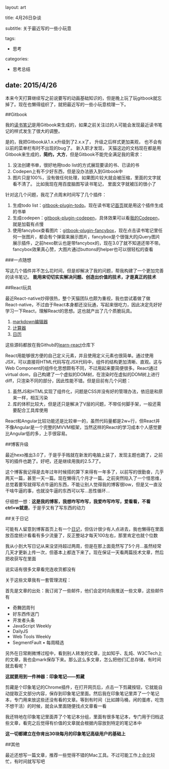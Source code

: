 layout: art

title: 4月26日杂谈

subtitle: 关于最近写的一些小玩意

tags:

-	思考

categories:

-	思考总结

date: 2015/4/26
---------------

本来今天打算继续写之前说要写的动画基础知识的，但是晚上玩了玩gitbook就忘掉了。现在也懒得组织了，就把最近写的一些小玩意梳理一下。

<!-- more -->

##Gitbook

我的[读书笔记](http://read.lingyu.wang)是用Gitbook来生成的，如果之前关注过的人可能会发现最近读书笔记的样式发生了很大的调整。

是的，我把Gitbook从1.x.x升级到了2.x.x了， 升级之后样式更加美观， 也不会有以前的菜单栏有时不出现的bug了。 新入职才发现， 天猫这边的文档现在都是用Gitbook来生成的，**简约，大方**，但是Gitbook不能完全满足我的需求：

1.	没法创建书单，很好地用todo list的方式展现要读的书、已读的书
2.	Codepen上有不少好东西，但是没办法嵌入到Gitbook中
3.	图片只是100%，没有做任何处理，如果图片较大就会被压缩，里面的文字就看不清了。 比如我现在用百度脑图写读书笔记， 里面文字就被压的很小了

针对这几个问题，我花了点周末时间写了几个插件：

1.	生成todo list：[gitbook-plugin-todo](https://github.com/LingyuCoder/gitbook-plugin-todo)。现在读书笔记[首页](http://read.lingyu.wang/)就是用这个插件生成的书单
2.	生成codepen：[gitbook-plugin-codepen](https://github.com/LingyuCoder/gitbook-plugin-codepen)，具体效果可以看[我的Codepen](http://read.lingyu.wang/Codepen.html)，就是加载有点慢
3.	使用fancybox查看图片：[gitbook-plugin-fancybox](https://github.com/LingyuCoder/gitbook-plugin-fancybox)，现在点击读书笔记里任何一张图片，都会有个弹窗来展示图片，fancybox是个很强大的jQuery图片展示插件，之前hexo默认也是带fancybox的，现在3.0了就不知道还带不带。fancybox效果真心赞，大图片通过buttons的helper也可以很轻松的查看

###一点随想

写这几个插件并不怎么花时间，但是却解决了我的问题，帮我构建了一个更加完善的读书笔记。 **能用来切切实实解决问题、创造出价值的技术，才是真正的技术**

##React玩具

最近React-native炒得很热，整个天猫团队也颇为重视，我也尝试着做了做React-native，不过由于React本身都还没玩通，写起来很吃力，因此决定先好好学习一下React，理解React的思想。这也就产出了几个质脆玩具。

1.	[markdown编辑器](http://lingyucoder.github.io/learn-react/page/md-editor/index.html)
2.	[计算器](http://lingyucoder.github.io/learn-react/page/calculator/index.html)
3.	[日历](http://lingyucoder.github.io/learn-react/page/calendar/index.html)

这些源码都放在我Github的[learn-react](https://github.com/LingyuCoder/learn-react)仓库下

React用能够很方便的自己定义元素，并且使用定义元素也很简单。通过使用JSX，可以直接将HTML代码写在JSX代码中，组件的结构更加清晰、直观。这与Web Component的组件化思想颇有不同，不过用起来要简便很多。React通过virtual dom，自己构建了一个虚拟的DOM树，在渲染时在虚拟的DOM树上进行diff，只渲染不同的部分，因此性能不错。但是目前有几个问题：

1.	虽然JS和HTML实现了组件化，问题是CSS并没有好的管理办法，依旧是和原来一样，相互污染
2.	库的体积比较大，但是还只是解决了V层的问题，不带任何脚手架，一般还需要配合工具库使用

React和Angular比较功能还是比较单一的，虽然代码量都是2w+行，但React并不像Angular是一个完整的MVVM框架，当然这样的React的学习成本个人感觉要比Angular低的多，上手很容易。

##博客升级

最近hexo推出3.0了，于是乎手贱就在新发的电脑上装了，发现主题也跪了，之前写的插件也跪了。好吧，还是继续用我的2.5.7了。

这个博客我记得是去年过年时候搭的算下来得有一年多了，以前写的很勤奋，几乎两天一篇，甚至一天一篇。现在懒得几个月才一篇。之前突然陷入了一个怪思维，总觉着要写就得写点牛逼的东西，不能让别人觉得我的博客很low，但是又一直没干啥牛逼的事，也就没牛逼的东西可以写...恶性循环...

仔细想一想：**这是我的博客，我想咋写咋写，我爱咋写咋写，爱看看，不看ctrl+w就是**。于是乎又有了写东西的动力

##关于日记

可能有人留意到博客首页上有一个[日记](http://lingyu.wang/everyday)，但估计很少有人点进去，我也懒得在里面放百度统计看看有多少流量了，反正整站才每天100左右，那里肯定也就个位数

我从小到大写日记从来没坚持超过两周，但是在那上面竟然写了5个月...虽然经常几天才更新上传一次，但基本上都连下来了。现在保证一天看两篇技术文章，然后把收获写在里面

说实话有很多文章看完连收货都没有

关于这些文章我有一套管理流程：

首先是文章的出处：我订阅了一些邮件，他们会定时向我推送一些文章，这些邮件有

-	奇舞团周刊
-	好东西传送门
-	开发者头条
-	JavaScript Weekly
-	DailyJS
-	Web Tools Weekly
-	SegmentFault • 每周精选

另外在日常刷微博过程中，看到别人转发的文章，比如知乎、乱炖、W3CTech上的文章，我也会mark保存下来。那么这么多文章，怎么把他们汇总存储，有时间就去看呢？

**这就要用到一件神器：印象笔记——剪藏**

剪藏是个印象笔记的Chrome插件，在打开网页后，点击一下剪藏按钮，它就能自动提取正文部分内容，保存到印象笔记里面。然后我在印象笔记里弄了一个笔记本，专门用来放这些还没有看的文章。等到有时间（比如蹲马桶，闲的蛋疼，吃饱不想干活）的时候，就会从里面随便找点文章看一看

我还特地在印象笔记里面弄了个笔记本分组，里面有很多笔记本，专门用于归档这些文章，看完之后觉得有价值的文章就会根据内容放到特定的笔记本中

**这一切都建立在你肯出30块每月的印象笔记高级用户的基础上**

##其他

最近还想写一篇文章，推荐一些觉得不错的Mac工具。不过可能工作上会比较忙，有时间就写写吧
